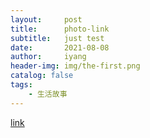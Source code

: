 ```yaml
---
layout:     post
title:      photo-link
subtitle:   just test
date:       2021-08-08
author:     iyang
header-img: img/the-first.png
catalog: false
tags:
    - 生活故事
---
```


[link](/electronic-photo/index.html)
